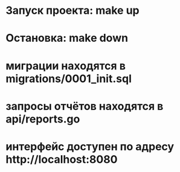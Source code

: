 # Запуск проекта: make up
# Остановка: make down

# миграции находятся в migrations/0001_init.sql
# запросы отчётов находятся в api/reports.go

# интерфейс доступен по адресу http://localhost:8080